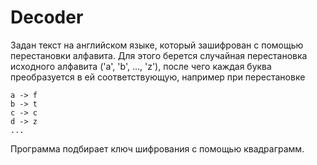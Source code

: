 # Decoder
Задан текст на английском языке, который зашифрован с помощью перестановки алфавита. Для этого берется случайная перестановка
исходного алфавита ('a', 'b', ..., 'z'), после чего каждая буква преобразуется в ей соответствующую, например при перестановке
```
a -> f
b -> t
c -> c
d -> z
...
```

Программа подбирает ключ шифрования с помощью квадраграмм.
